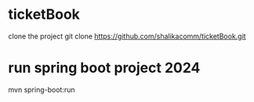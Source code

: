 # ticketBook
clone the project 
git clone https://github.com/shalikacomm/ticketBook.git


# run spring boot project 2024
mvn spring-boot:run
